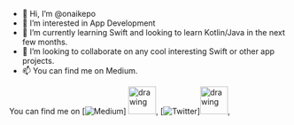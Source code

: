 - 👋 Hi, I’m @onaikepo
- 👀 I’m interested in App Development
- 🌱 I’m currently learning Swift and looking to learn Kotlin/Java in the next few months. 
- 💞️ I’m looking to collaborate on any cool interesting Swift or other app projects. 
- 📫 You can find me on Medium. 


<!-- Actual text -->

You can find me on [![Medium][1]] <html><img src="https://cdn4.iconfinder.com/data/icons/social-media-2210/24/Medium-512.png" alt="drawing" width="50"></html>, [![Twitter][2]]<html><img src="https://3.img-dpreview.com/files/p/E~TC4x3S590x0~articles/6212433568/twitter_main.jpeg" alt="drawing" width="50"></html>,

<!-- Icons -->

[1.2]: <code>


<!-- Links to your social media accounts -->

[1]: https://onaikepo.medium.com/
[2]: https://twitter.com/onaikepo
